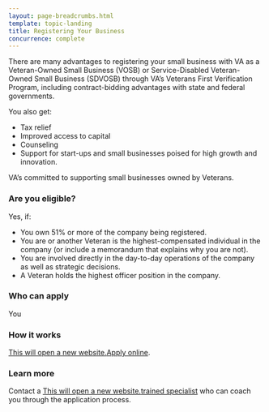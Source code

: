 ```yaml
---
layout: page-breadcrumbs.html
template: topic-landing
title: Registering Your Business
concurrence: complete
---
```


<div class="va-introtext">

There are many advantages to registering your small business with VA as a Veteran-Owned Small Business (VOSB) or Service-Disabled Veteran-Owned Small Business (SDVOSB) through VA’s Veterans First Verification Program, including contract-bidding advantages with state and federal governments.

</div>

You also get:

- Tax relief
- Improved access to capital
- Counseling
- Support for start-ups and small businesses poised for high growth and innovation.

VA’s committed to supporting small businesses owned by Veterans.

<div class="feature">

### Are you eligible?
Yes, if:

- You own 51% or more of the company being registered.
- You are or another Veteran is the highest-compensated individual in the company (or include a memorandum that explains why you are not).
- You are involved directly in the day-to-day operations of the company as well as strategic decisions.
- A Veteran holds the highest officer position in the company.

### Who can apply
You

</div>

### How it works
<a href="https://www.vip.vetbiz.gov/"><span class="usa-sr-only">This will open a new website.</span>Apply online</a>.

### Learn more
Contact a <a href="https://www.va.gov/osdbu/verification/assistance/counselors.asp"><span class="usa-sr-only">This will open a new website.</span>trained specialist</a> who can coach you through the application process.
